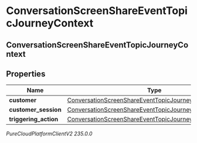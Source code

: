 # ConversationScreenShareEventTopicJourneyContext

## ConversationScreenShareEventTopicJourneyContext

## Properties

|Name | Type | Description | Notes|
|------------ | ------------- | ------------- | -------------|
| **customer** | [ConversationScreenShareEventTopicJourneyCustomer](ConversationScreenShareEventTopicJourneyCustomer) |  | [optional] |
| **customer_session** | [ConversationScreenShareEventTopicJourneyCustomerSession](ConversationScreenShareEventTopicJourneyCustomerSession) |  | [optional] |
| **triggering_action** | [ConversationScreenShareEventTopicJourneyAction](ConversationScreenShareEventTopicJourneyAction) |  | [optional] |



_PureCloudPlatformClientV2 235.0.0_
